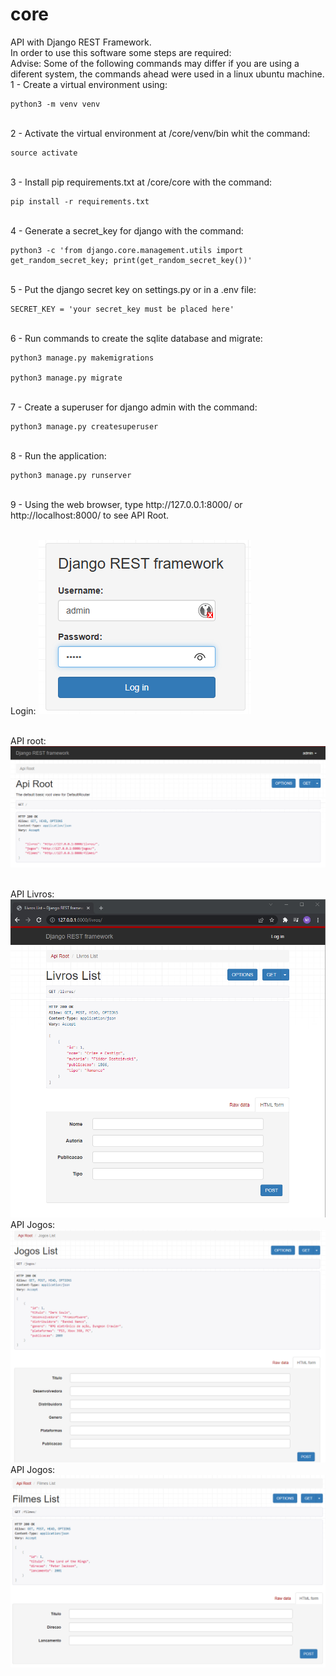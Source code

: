# core

API with Django REST Framework.
<br>
In order to use this software some steps are required:
<br>
Advise: Some of the following commands may differ if you are using a diferent system, the commands ahead were used in a linux ubuntu machine.
<br>
1 - Create a virtual environment using:

    python3 -m venv venv

<br>
2 - Activate the virtual environment at /core/venv/bin whit the command: 

    source activate

<br>
3 - Install pip requirements.txt at /core/core with the command: 

    pip install -r requirements.txt

<br>
4 - Generate a secret_key for django with the command: 

    python3 -c 'from django.core.management.utils import get_random_secret_key; print(get_random_secret_key())'

<br>
5 - Put the django secret key on settings.py or in a .env file: 

    SECRET_KEY = 'your secret_key must be placed here'

<br>
6 - Run commands to create the sqlite database and migrate: 

    python3 manage.py makemigrations
    
    python3 manage.py migrate

<br>
7 - Create a superuser for django admin with the command: 

    python3 manage.py createsuperuser

<br>
8 - Run the application: 

    python3 manage.py runserver
    
<br>
9 - Using the web browser, type http://127.0.0.1:8000/ or http://localhost:8000/ to see API Root.
<p>
</p>
<br>
Login:
<img src=https://github.com/maiconwa/core/blob/main/images/Login.png>
<p>
</p>
<br>
API root:
<br>
<img src=https://github.com/maiconwa/core/blob/main/images/Root1.png>
<p>
</p>
<br>
API Livros:
<br>
<img src=https://github.com/maiconwa/core/blob/main/images/Livros.png>
<br>
API Jogos:
<br>
<img src=https://github.com/maiconwa/core/blob/main/images/Jogos.png>
<br>
API Jogos:
<br>
<img src=https://github.com/maiconwa/core/blob/main/images/Filmes.png>
<br>